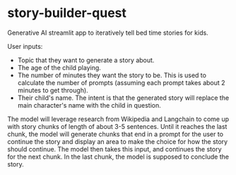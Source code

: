 # story-builder-quest
Generative AI streamlit app to iteratively tell bed time stories for kids.

User inputs:
- Topic that they want to generate a story about. 
- The age of the child playing.
- The number of minutes they want the story to be. This is used to calculate the number of prompts (assuming each prompt takes about 2 minutes to get through).
- Their child's name. The intent is that the generated story will replace the main character's name with the child in question.

The model will leverage research from Wikipedia and Langchain to come up with story chunks of length of about 3-5 sentences. Until it reaches the last chunk, the model will generate chunks that end in a prompt for the user to continue the story and display an area to make the choice for how the story should continue. The model then takes this input, and continues the story for the next chunk. In the last chunk, the model is supposed to conclude the story. 

